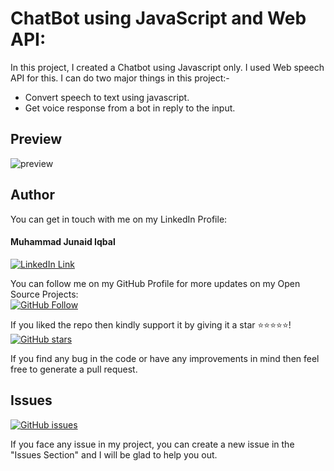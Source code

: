 # ChatBot using JavaScript and Web API:

In this project, I created a Chatbot using Javascript only. I used Web speech API for this. I can do two major things in this project:-
* Convert speech to text using javascript.
* Get voice response from a bot in reply to the input.

## Preview

![preview](preview.png)

## Author
You can get in touch with me on my LinkedIn Profile:

#### Muhammad Junaid Iqbal
[![LinkedIn Link](https://img.shields.io/badge/LinkedIn-Muhammad%20Junaid%20Iqbal-lightgrey)](https://www.linkedin.com/in/thejunaidiqbal)

You can follow me on my GitHub Profile for more updates on my Open Source Projects:
</br>
[![GitHub Follow](https://img.shields.io/badge/Connect-Muhammad%20Junaid%20Iqbal-blue.svg?logo=Github&longCache=true&style=social&label=Follow)](https://github.com/thejunaidiqbal)

If you liked the repo then kindly support it by giving it a star ⭐⭐⭐⭐⭐!</br>
[![GitHub stars](https://img.shields.io/github/stars/thejunaidiqbal/chatbot-JS)](https://github.com/thejunaidiqbal/chatbot-JS/stargazers)

If you find any bug in the code or have any improvements in mind then feel free to generate a pull request.

## Issues
[![GitHub issues](https://img.shields.io/github/issues/thejunaidiqbal/chatbot-JS?style=plastic)](https://github.com/thejunaidiqbal/chatbot-JS/issues)

If you face any issue in my project, you can create a new issue in the "Issues Section" and I will be glad to help you out.
